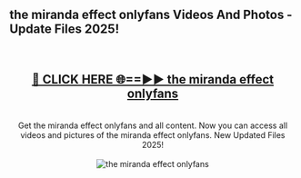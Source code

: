 <h2>the miranda effect onlyfans Videos And Photos - Update Files 2025!</h2>
<br>
<div align="center">
<h2><a href="https://linkcuts.com/hfmhzwbr" rel="nofollow">🔴 CLICK HERE 🌐==►► the miranda effect onlyfans</a></h2>
<br>
Get the miranda effect onlyfans and all content. Now you can access all videos and pictures of the miranda effect onlyfans. New Updated Files 2025!
<br>
<br>
<a href="https://linkcuts.com/hfmhzwbr" rel="nofollow" data-target="animated-image.originalLink"><img src="https://i.ibb.co.com/WyWwxjT/player-gif2.gif" alt="the miranda effect onlyfans" style="max-width: 100%; display: inline-block;" data-target="animated-image.originalImage"></a>
</div>
<br>